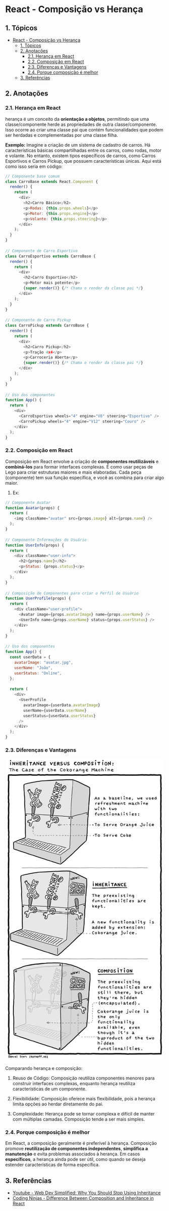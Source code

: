 # React - Composição vs Herança

## 1. Tópicos

- [React - Composição vs Herança](#react---composição-vs-herança)
  - [1. Tópicos](#1-tópicos)
  - [2. Anotações](#2-anotações)
    - [2.1. Herança em React](#21-herança-em-react)
    - [2.2. Composição em React](#22-composição-em-react)
    - [2.3. Diferenças e Vantagens](#23-diferenças-e-vantagens)
    - [2.4. Porque composição é melhor](#24-porque-composição-é-melhor)
  - [3. Referências](#3-referências)

## 2. Anotações


### 2.1. Herança em React

herança é um conceito da **orientação a objetos**, permitindo que uma classe/componente herde as propriedades de outra classe/componente. Isso ocorre ao criar uma classe pai que contém funcionalidades que podem ser herdadas e complementadas por uma classe filha.

**Exemplo:** Imagine a criação de um sistema de cadastro de carros. Há características básicas compartilhadas entre os carros, como rodas, motor e volante. No entanto, existem tipos específicos de carros, como Carros Esportivos e Carros Pickup, que possuem características únicas. Aqui está como isso seria em código:
  
  ```js
  // Componente base comum
  class CarroBase extends React.Component {
    render() {
      return (
        <div>
          <h2>Carro Básico</h2>
          <p>Rodas: {this.props.wheels}</p>
          <p>Motor: {this.props.engine}</p>
          <p>Volante: {this.props.steering}</p>
        </div>
      );
    }
  }

  // Componente de Carro Esportivo
  class CarroEsportivo extends CarroBase {
    render() {
      return (
        <div>
          <h2>Carro Esportivo</h2>
          <p>Motor mais potente</p>
          {super.render()} {/* Chama o render da classe pai */}
        </div>
      );
    }
  }

  // Componente de Carro Pickup
  class CarroPickup extends CarroBase {
    render() {
      return (
        <div>
          <h2>Carro Pickup</h2>
          <p>Tração 4x4</p>
          <p>Carroceria Aberta</p>
          {super.render()} {/* Chama o render da classe pai */}
        </div>
      );
    }
  }

  // Uso dos componentes
  function App() {
    return (
      <div>
        <CarroEsportivo wheels="4" engine="V8" steering="Esportivo" />
        <CarroPickup wheels="4" engine="V12" steering="Couro" />
      </div>
    );
  }
  ```

### 2.2. Composição em React

Composição em React envolve a criação de **componentes reutilizáveis** e **combiná-los** para formar interfaces complexas. É como usar peças de Lego para criar estruturas maiores e mais elaboradas. Cada peça (componente) tem sua função específica, e você as combina para criar algo maior.

 1. Ex:
  ```js
  // Componente Avatar
  function Avatar(props) {
    return (
      <img className="avatar" src={props.image} alt={props.name} />
    );
  }

  // Componente Informações do Usuário
  function UserInfo(props) {
    return (
      <div className="user-info">
        <h2>{props.name}</h2>
        <p>Status: {props.status}</p>
      </div>
    );
  }

  // Composição de Componentes para criar o Perfil de Usuário
  function UserProfile(props) {
    return (
      <div className="user-profile">
        <Avatar image={props.avatarImage} name={props.userName} />
        <UserInfo name={props.userName} status={props.userStatus} />
      </div>
    );
  }

  // Uso dos componentes
  function App() {
    const userData = {
      avatarImage: "avatar.jpg",
      userName: "João",
      userStatus: "Online",
    };

    return (
      <div>
        <UserProfile
          avatarImage={userData.avatarImage}
          userName={userData.userName}
          userStatus={userData.userStatus}
        />
      </div>
    );
  }
  ```
### 2.3. Diferenças e Vantagens


![Desenho de uma maquina de refrigerante contendo analogias a herança e composição](../images/note-4/inheritance_vs_composition.jpg)

Comparando herança e composição:

  1. Reuso de Código: Composição reutiliza componentes menores para construir interfaces complexas, enquanto herança reutiliza características de um componente.
  
  2. Flexibilidade: Composição oferece mais flexibilidade, pois a herança limita opções ao herdar diretamente do pai.
   
  3. Complexidade: Herança pode se tornar complexa e difícil de manter com múltiplas camadas. Composição tende a ser mais simples.

### 2.4. Porque composição é melhor

Em React, a composição geralmente é preferível à herança. Composição promove **reutilização de componentes independentes**, **simplifica a manutenção** e evita problemas associados à herança. Em casos **específicos**, a herança ainda pode ser útil, como quando se deseja estender características de forma específica.

## 3. Referências


- [Youtube - Web Dev Simplified: Why You Should Stop Using Inheritance](https://www.youtube.com/watch?v=nnwD5Lwwqdo)
- [Coding Ninjas - Difference Between Composition and Inheritance in React](https://www.codingninjas.com/studio/library/difference-between-composition-and-inheritance-in-react)